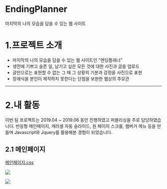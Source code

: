 EndingPlanner
==============
마지막의 나의 모습을 담을 수 있는 웹 사이트

# 1.프로젝트 소개
  * 마지막의 나의 모습을 담을 수 있는 웹 사이트인 "엔딩플래너"
  * 생전에 기쁘고 슬픈 일, 남기고 싶은 모든 것에 대한 사진과 글을 업로드
  * 글만으로는 표현할 수 없는 그 때 그 상황의 기분과 감정을 사진으로 표현
  * 장례식을 본인이 제작하지 못한다는 단점을 보완한 웹상의 추모관

****

# 2.내 활동
이번 팀 프로젝트는 2019.04 ~ 2019.06 동안 진행하였고 퍼블리싱을 주로 담당하였습니다.
반응형 메인페이지, 캐러셀 자동 슬라이드, 원 페이지 스크롤, 햄버거 메뉴 등을 만들며 Javascript와 Jquery를 활용해본 경험이 되었습니다.

## 2.1 메인페이지

[메인페이지.css](https://github.com/pro1km/EndingPlanner/blob/master/EndingPlanner/src/main/webapp/css/main.css)

<img width="" height="" src="https://user-images.githubusercontent.com/51186886/65738155-df67d000-e11b-11e9-8f44-fd6bb1ff6723.PNG"></img>

<img width="" height="" src="https://user-images.githubusercontent.com/51186886/65758534-34bfd380-e154-11e9-8775-d1028a6cd7fe.PNG"></img>


